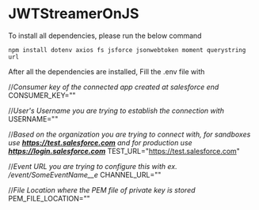 # JWTStreamerOnJS

To install all dependencies, please run the below command

```node:
npm install dotenv axios fs jsforce jsonwebtoken moment querystring url
```

After all the dependencies are installed, Fill the .env file with

//*Consumer key of the connected app created at salesforce end*
CONSUMER_KEY="" 

//*User's Username you are trying to establish the connection with*
USERNAME=""

//*Based on the organization you are trying to connect with, for sandboxes use **https://test.salesforce.com** and for production use **https://login.salesforce.com***
TEST_URL="https://test.salesforce.com"

//*Event URL you are trying to configure this with ex. /event/SomeEventName__e*
CHANNEL_URL="" 

//*File Location where the PEM file of private key is stored*
PEM_FILE_LOCATION=""